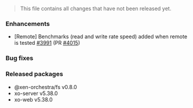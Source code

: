 > This file contains all changes that have not been released yet.

### Enhancements

- [Remote] Benchmarks (read and write rate speed) added when remote is tested [#3991](https://github.com/vatesfr/xen-orchestra/issues/3991) (PR [#4015](https://github.com/vatesfr/xen-orchestra/pull/4015))

### Bug fixes

### Released packages

- @xen-orchestra/fs v0.8.0
- xo-server v5.38.0
- xo-web v5.38.0
